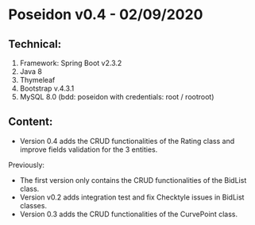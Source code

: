 # Poseidon v0.4 - 02/09/2020

## Technical:

1. Framework: Spring Boot v2.3.2
2. Java 8
3. Thymeleaf
4. Bootstrap v.4.3.1
5. MySQL 8.0 (bdd: poseidon with credentials: root / rootroot)


## Content:
- Version 0.4 adds the CRUD functionalities of the Rating class and improve
fields validation for the 3 entities.


Previously:
- The first version only contains the CRUD functionalities of the BidList class.
- Version v0.2 adds integration test and fix Checktyle issues in BidList classes.
- Version 0.3 adds the CRUD functionalities of the CurvePoint class.
